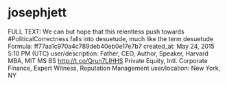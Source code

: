 # josephjett

FULL TEXT: We can but hope that this relentless push  towards #PoliticalCorrectness falls into desuetude, much like the term desuetude
Formula: ff77aa1c970a4c789deb40eb0e17e7b7
created_at: May 24, 2015 5:10 PM (UTC)
user/description: Father, CEO, Author, Speaker, Harvard MBA, MIT MS BS http://t.co/Qrun7LIHHS Private Equity, Intl. Corporate Finance, Expert Witness, Reputation Management
user/location: New York, NY